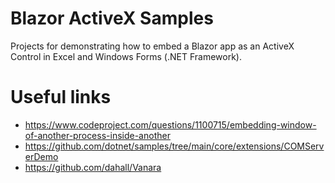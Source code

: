 # Blazor ActiveX Samples

Projects for demonstrating how to embed a Blazor app as an ActiveX Control in Excel
and Windows Forms (.NET Framework).

# Useful links

* https://www.codeproject.com/questions/1100715/embedding-window-of-another-process-inside-another
* https://github.com/dotnet/samples/tree/main/core/extensions/COMServerDemo
* https://github.com/dahall/Vanara